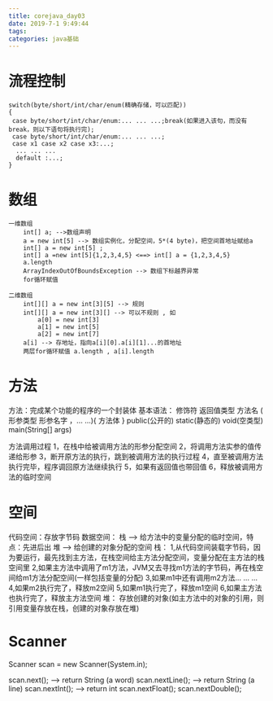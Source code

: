 ```yaml
---
title: corejava_day03
date: 2019-7-1 9:49:44
tags:
categories: java基础
---
```


# 流程控制
```
switch(byte/short/int/char/enum(精确存储，可以匹配))
{
 case byte/short/int/char/enum:... ... ...;break(如果进入该句，而没有break，则以下语句将执行完);
 case byte/short/int/char/enum:... ... ...;
 case x1 case x2 case x3:...;
  ... ... ...
  default :...;
}	
```
<!-- more -->
# 数组
```
一维数组
	int[] a; -->数组声明
	a = new int[5] --> 数组实例化，分配空间，5*(4 byte)，把空间首地址赋给a
	int[] a = new int[5] ; 
	int[] a =new int[5]{1,2,3,4,5} <==> int[] a = {1,2,3,4,5}
	a.length	
	ArrayIndexOutOfBoundsException --> 数组下标越界异常
	for循环赋值
	
二维数组
	int[][] a = new int[3][5] --> 规则
	int[][] a = new int[3][] --> 可以不规则 , 如
		a[0] = new int[3]
		a[1] = new int[5]
		a[2] = new int[7]
	a[i] --> 存地址，指向a[i][0].a[i][1]...的首地址
	两层for循环赋值 a.length , a[i].length
```
# 方法
方法：完成某个功能的程序的一个封装体
基本语法：
修饰符 返回值类型 方法名 ( 形参类型 形参名字 ，... ...){
	方法体
}
public(公开的) static(静态的) void(空类型) main(String[] args)

方法调用过程
	1，在栈中给被调用方法的形参分配空间
	2，将调用方法实参的值传递给形参
	3，断开原方法的执行，跳到被调用方法的执行过程
	4，直至被调用方法执行完毕，程序调回原方法继续执行
	5，如果有返回值也带回值
	6，释放被调用方法的临时空间
	
# 空间
代码空间：存放字节码
数据空间：
	栈 --> 给方法中的变量分配的临时空间，特点：先进后出
	堆 --> 给创建的对象分配的空间
栈：
	1,从代码空间装载字节码，因为要运行，最先找到主方法，在栈空间给主方法分配空间，变量分配在主方法的栈空间里
	2,如果主方法中调用了m1方法，JVM又去寻找m1方法的字节码，再在栈空间给m1方法分配空间(一样包括变量的分配)
	3,如果m1中还有调用m2方法... ... ...
	4,如果m2执行完了，释放m2空间
	5,如果m1执行完了，释放m1空间
	6,如果主方法也执行完了，释放主方法空间
堆：
	存放创建的对象(如主方法中的对象的引用，则引用变量存放在栈，创建的对象存放在堆)

# Scanner
Scanner scan = new Scanner(System.in);

scan.next(); --> return String (a word)
scan.nextLine(); --> return String (a line)
scan.nextInt(); --> return int
scan.nextFloat();
scan.nextDouble();

